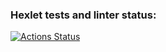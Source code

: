 ### Hexlet tests and linter status:
[![Actions Status](https://github.com/Gfadik/python-project-49/actions/workflows/hexlet-check.yml/badge.svg)](https://github.com/Gfadik/python-project-49/actions)